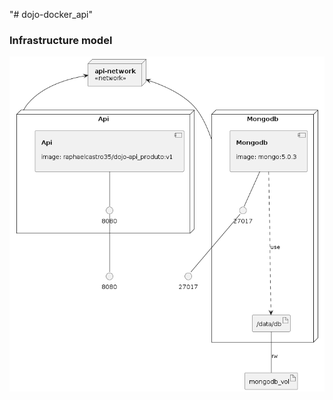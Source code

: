 "# dojo-docker_api" 


### Infrastructure model

![Infrastructure model](.infragenie/infrastructure_model.png)